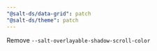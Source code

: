 ```yaml
---
"@salt-ds/data-grid": patch
"@salt-ds/theme": patch
---
```


Remove `--salt-overlayable-shadow-scroll-color`
